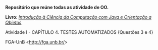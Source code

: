 <b>Repositório que reúne todas as atividade de OO.</b>

<b>Livro: </b> <i><a href="http://ccsl.ime.usp.br/files/books/intro-java-cc.pdf">Introdução à Ciência da Computação
com Java e Orientação a Objetos</a></i>

Atividade I - CAPÍTULO 4. TESTES AUTOMATIZADOS {Questões 3 e 4}

FGA-UnB <<http://fga.unb.br/>>
